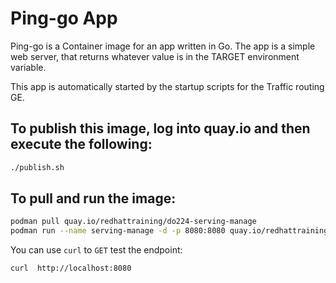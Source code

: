 # Ping-go App

Ping-go is a Container image for an app written in Go.
The app is a simple web server, that returns whatever value is in the TARGET environment variable.

This app is automatically started by the startup scripts for the Traffic routing GE.

## To publish this image, log into quay.io and then execute the following:

```bash
./publish.sh
```
## To pull and run the image:

```bash
podman pull quay.io/redhattraining/do224-serving-manage
podman run --name serving-manage -d -p 8080:8080 quay.io/redhattraining/do224-serving-manage
```

 You can use `curl` to `GET` test the endpoint:

```console
curl  http://localhost:8080
```
